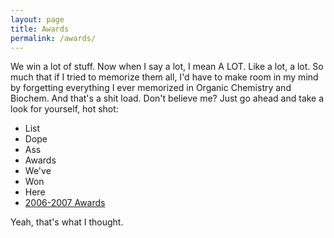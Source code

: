 ```yaml
---
layout: page
title: Awards
permalink: /awards/
---
```

We win a lot of stuff. Now when I say a lot, I mean A LOT. Like a lot, a lot. So much that if I tried to memorize them all,
I'd have to make room in my mind by forgetting everything I ever memorized in Organic Chemistry and Biochem. And that's a shit load. 
Don't believe me? Just go ahead and take a look for yourself, 
hot shot:

* List
* Dope
* Ass
* Awards
* We've
* Won
* Here
* [2006-2007 Awards](/awards/2006-2007/)

Yeah, that's what I thought.